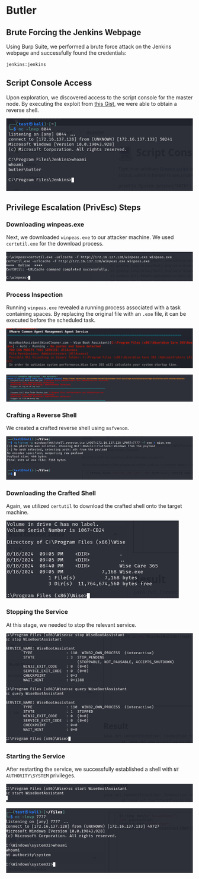 # Butler

## Brute Forcing the Jenkins Webpage

Using Burp Suite, we performed a brute force attack on the Jenkins webpage and successfully found the credentials: 

```bash
jenkins:jenkins
```

## Script Console Access

Upon exploration, we discovered access to the script console for the master node. By executing the exploit from [this Gist](https://gist.github.com/frohoff/fed1ffaab9b9beeb1c76), we were able to obtain a reverse shell.

![Metasploit Session](./Image/1.png)

## Privilege Escalation (PrivEsc) Steps

### Downloading winpeas.exe

Next, we downloaded `winpeas.exe` to our attacker machine. We used `certutil.exe` for the download process.

![Metasploit Session](./Image/2.png)

### Process Inspection

Running `winpeas.exe` revealed a running process associated with a task containing spaces. By replacing the original file with an `.exe` file, it can be executed before the scheduled task.

![Metasploit Session](./Image/3.png)

![Metasploit Session](./Image/4.png)

### Crafting a Reverse Shell

We created a crafted reverse shell using `msfvenom`.

![Metasploit Session](./Image/5.png)

### Downloading the Crafted Shell

Again, we utilized `certutil` to download the crafted shell onto the target machine.

![Metasploit Session](./Image/6.png)

### Stopping the Service

At this stage, we needed to stop the relevant service.

![Metasploit Session](./Image/7.png)

### Starting the Service

After restarting the service, we successfully established a shell with `NT AUTHORITY\SYSTEM` privileges.

![Metasploit Session](./Image/8.png)

![Metasploit Session](./Image/9.png)

